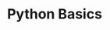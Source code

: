 ---
title: "Python Basics"
layout: collection
permalink: /python-basics/
author profile : true
sidebar_main : true
---